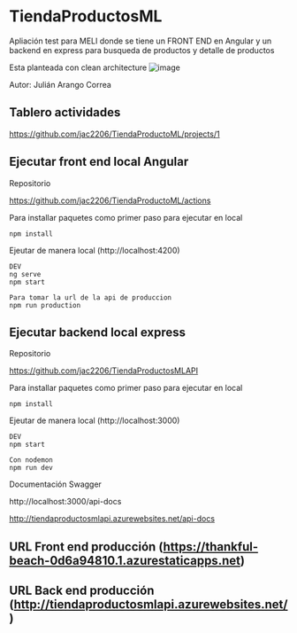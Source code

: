 # TiendaProductosML

Apliación test para MELI donde se tiene un FRONT END en Angular y un backend en express para busqueda de productos y detalle de productos

Esta planteada con clean architecture
![image](https://user-images.githubusercontent.com/66278236/179424870-70293fd4-0157-4881-866a-cb07c48ea6c8.png)

Autor: Julián Arango Correa

## Tablero actividades

https://github.com/jac2206/TiendaProductoML/projects/1

## Ejecutar front end local Angular

Repositorio

https://github.com/jac2206/TiendaProductoML/actions

Para installar paquetes como primer paso para ejecutar en local
```
npm install
```

Ejeutar de manera local (http://localhost:4200)

```
DEV
ng serve
npm start

Para tomar la url de la api de produccion 
npm run production 

```

## Ejecutar backend local express

Repositorio

https://github.com/jac2206/TiendaProductosMLAPI

Para installar paquetes como primer paso para ejecutar en local
```
npm install
```

Ejeutar de manera local (http://localhost:3000)

```
DEV
npm start

Con nodemon
npm run dev 

```

Documentación Swagger

http://localhost:3000/api-docs

http://tiendaproductosmlapi.azurewebsites.net/api-docs

## URL Front end producción (https://thankful-beach-0d6a94810.1.azurestaticapps.net)

## URL Back end producción (http://tiendaproductosmlapi.azurewebsites.net/)


